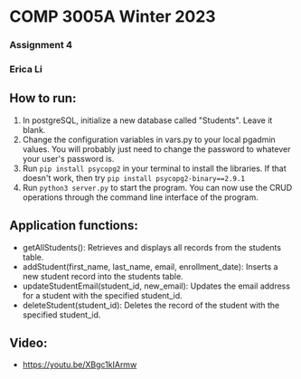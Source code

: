 # COMP 3005A Winter 2023
### Assignment 4
### Erica Li 

## How to run:
1. In postgreSQL, initialize a new database called "Students". Leave it blank.
2. Change the configuration variables in vars.py to your local pgadmin values. You will probably just need to change the password to whatever your user's password is.
3. Run `pip install psycopg2` in your terminal to install the libraries. If that doesn't work, then try `pip install psycopg2-binary==2.9.1`
4. Run `python3 server.py` to start the program. You can now use the CRUD operations through the command line interface of the program.
## Application functions:
- getAllStudents(): Retrieves and displays all records from the students table.
- addStudent(first_name, last_name, email, enrollment_date): Inserts a new student record into the students table.
- updateStudentEmail(student_id, new_email): Updates the email address for a student with the specified student_id.
- deleteStudent(student_id): Deletes the record of the student with the specified student_id.

## Video:
- https://youtu.be/XBgc1kIArmw
